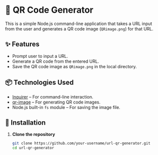 # 📸 QR Code Generator

This is a simple Node.js command-line application that takes a URL input from the user and generates a QR code image (`QRimage.png`) for that URL.

## ✨ Features

- Prompt user to input a URL.
- Generate a QR code from the entered URL.
- Save the QR code image as `QRimage.png` in the local directory.

## 📦 Technologies Used

- [Inquirer](https://www.npmjs.com/package/inquirer) – For command-line interaction.
- [qr-image](https://www.npmjs.com/package/qr-image) – For generating QR code images.
- Node.js built-in `fs` module – For saving the image file.

## 🚀 Installation

1. **Clone the repository**
   ```bash
   git clone https://github.com/your-username/url-qr-generator.git
   cd url-qr-generator
